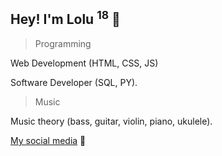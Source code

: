 ## Hey! I'm Lolu <sup>18</sup> 🦋

> Programming

Web Development (HTML, CSS, JS)

Software Developer (SQL, PY).

> Music

Music theory (bass, guitar, violin, piano, ukulele).

[My social media](https://linktr.ee/loluok) 🍂
